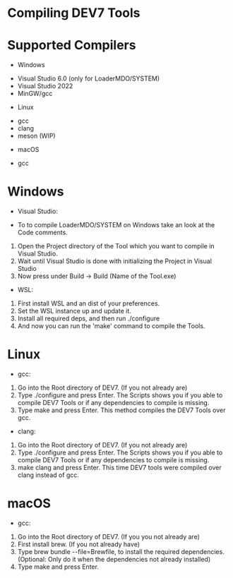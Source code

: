 # Compiling DEV7 Tools

# Supported Compilers
- Windows
* Visual Studio 6.0 (only for LoaderMDO/SYSTEM)
* Visual Studio 2022
* MinGW/gcc

- Linux
* gcc
* clang
* meson (WIP)

- macOS
* gcc

# Windows
- Visual Studio:
* To to compile LoaderMDO/SYSTEM on Windows take an look at the Code comments.

1. Open the Project directory of the Tool which you want to compile in Visual Studio.
2. Wait until Visual Studio is done with initializing the Project in Visual Studio
3. Now press under Build -> Build (Name of the Tool.exe)

- WSL:

1. First install WSL and an dist of your preferences.
2. Set the WSL instance up and update it.
3. Install all required deps, and then run ./configure
4. And now you can run the 'make' command to compile the Tools.

# Linux
- gcc:
1. Go into the Root directory of DEV7. (If you not already are)
2. Type ./configure and press Enter. The Scripts shows you if you able to compile DEV7 Tools or if any dependencies to compile is missing.
3. Type make and press Enter. This method compiles the DEV7 Tools over gcc.

- clang:
1. Go into the Root directory of DEV7. (If you not already are)
2. Type ./configure and press Enter. The Scripts shows you if you able to compile DEV7 Tools or if any dependencies to compile is missing.
3. make clang and press Enter. This time DEV7 tools were compiled over clang instead of gcc.

# macOS
- gcc:
1. Go into the Root directory of DEV7. (If you you not already are) 
2. First install brew. (If you not already have)
3. Type brew bundle --file=Brewfile, to install the required dependencies. (Optional: Only do it when the dependencies not already installed)
4. Type make and press Enter. 
